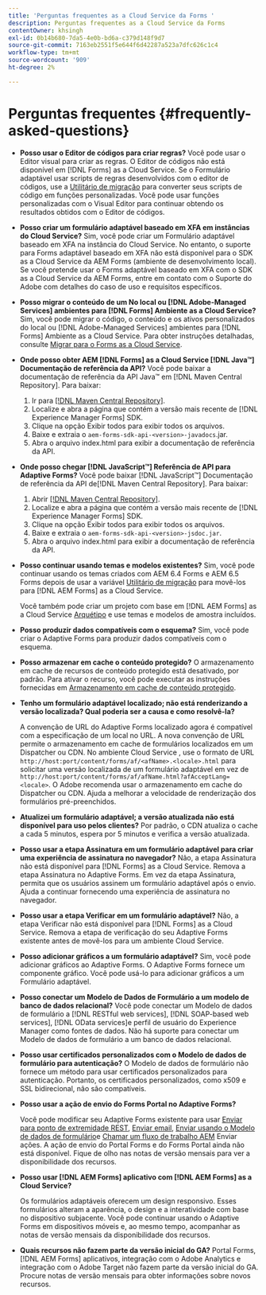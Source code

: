 ```yaml
---
title: 'Perguntas frequentes as a Cloud Service da Forms '
description: Perguntas frequentes as a Cloud Service da Forms
contentOwner: khsingh
exl-id: 0b14b680-7da5-4e0b-bd6a-c379d148f9d7
source-git-commit: 7163eb2551f5e644f6d42287a523a7dfc626c1c4
workflow-type: tm+mt
source-wordcount: '909'
ht-degree: 2%

---
```


# Perguntas frequentes {#frequently-asked-questions}

* **Posso usar o Editor de códigos para criar regras?**
Você pode usar o Editor visual para criar as regras. O Editor de códigos não está disponível em [!DNL Forms] as a Cloud Service. Se o Formulário adaptável usar scripts de regras desenvolvidos com o editor de códigos, use a [Utilitário de migração](migrate-to-forms-as-a-cloud-service.md) para converter seus scripts de código em funções personalizadas. Você pode usar funções personalizadas com o Visual Editor para continuar obtendo os resultados obtidos com o Editor de códigos.

* **Posso criar um formulário adaptável baseado em XFA em instâncias do Cloud Service?**
Sim, você pode criar um Formulário adaptável baseado em XFA na instância do Cloud Service. No entanto, o suporte para Forms adaptável baseado em XFA não está disponível para o SDK as a Cloud Service da AEM Forms (ambiente de desenvolvimento local). Se você pretende usar o Forms adaptável baseado em XFA com o SDK as a Cloud Service da AEM Forms, entre em contato com o Suporte do Adobe com detalhes do caso de uso e requisitos específicos.

<!-- * **Can I use an XDP as a Document of Record (DoR) template? Is Forms Designer included in AEM Forms as a Cloud Service license?** 

  Yes, you can use an XDP as a Document of Record template on Cloud Service instances. However, support to use XDP as a Document of Record template is not available for AEM Forms as a Cloud Service SDK (Local development environment). -->

* **Posso migrar o conteúdo de um No local ou [!DNL Adobe-Managed Services] ambientes para [!DNL Forms] Ambiente as a Cloud Service?**
Sim, você pode migrar o código, o conteúdo e os ativos personalizados do local ou [!DNL Adobe-Managed Services] ambientes para [!DNL Forms] Ambiente as a Cloud Service. Para obter instruções detalhadas, consulte [Migrar para o Forms as a Cloud Service](migrate-to-forms-as-a-cloud-service.md).

<!-- You can use package manager or Experience Manager UI to [export and import Forms and related assets](import-export-forms-templates.md), use the migration utility to make your existing assets compatible with [!DNL Forms] as a Cloud Service, use the [Best Practices Analyzer](https://experienceleague.adobe.com/docs/experience-manager-cloud-service/moving/cloud-migration/best-practices-analyzer/overview-best-practices-analyzer.html?lang=en#best-practices-analyzer) tool to find the features and APIs that require changes and updated before migration, and use the [Content Transfer Tools](https://docs.adobe.com/content/help/en/experience-manager-cloud-service/moving/home.html) to move your custom code without refactoring it. -->

* **Onde posso obter AEM [!DNL Forms] as a Cloud Service [!DNL Java™] Documentação de referência da API?**
Você pode baixar a documentação de referência da API Java™ em [!DNL Maven Central Repository]. Para baixar:
   1. Ir para [[!DNL Maven Central Repository]](https://mvnrepository.com/artifact/com.adobe.aem/aem-forms-sdk-api).
   1. Localize e abra a página que contém a versão mais recente de [!DNL Experience Manager Forms] SDK.
   1. Clique na opção Exibir todos para exibir todos os arquivos.
   1. Baixe e extraia o `aem-forms-sdk-api-<version>-javadocs`.jar.
   1. Abra o arquivo index.html para exibir a documentação de referência da API.

* **Onde posso chegar [!DNL JavaScript™] Referência de API para Adaptive Forms?**
Você pode baixar [!DNL JavaScript™] Documentação de referência da API de[!DNL  Maven Central Repository]. Para baixar:
   1. Abrir [[!DNL Maven Central Repository]](https://mvnrepository.com/artifact/com.adobe.aem/aem-forms-sdk-api).
   1. Localize e abra a página que contém a versão mais recente de [!DNL Experience Manager Forms] SDK.
   1. Clique na opção Exibir todos para exibir todos os arquivos.
   1. Baixe e extraia o `aem-forms-sdk-api-<version>-jsdoc.jar`.
   1. Abra o arquivo index.html para exibir a documentação de referência da API.

* **Posso continuar usando temas e modelos existentes?**
Sim, você pode continuar usando os temas criados com AEM 6.4 Forms e AEM 6.5 Forms depois de usar a variável [Utilitário de migração](migrate-to-forms-as-a-cloud-service.md) para movê-los para [!DNL AEM Forms] as a Cloud Service.

   Você também pode criar um projeto com base em [!DNL AEM Forms] as a Cloud Service [Arquétipo](setup-local-development-environment.md#forms-cloud-service-local-development-environment) e use temas e modelos de amostra incluídos.

* **Posso produzir dados compatíveis com o esquema?**
Sim, você pode criar o Adaptive Forms para produzir dados compatíveis com o esquema.

<!-- * **Can I pass custom parameters to the prefill service?**
Custom parameters are planned for an upcoming release. -->

* **Posso armazenar em cache o conteúdo protegido?**
O armazenamento em cache de recursos de conteúdo protegido está desativado, por padrão. Para ativar o recurso, você pode executar as instruções fornecidas em [Armazenamento em cache de conteúdo protegido](https://experienceleague.adobe.com/docs/experience-manager-dispatcher/using/configuring/permissions-cache.html).

* **Tenho um formulário adaptável localizado; não está renderizando a versão localizada? Qual poderia ser a causa e como resolvê-la?**

   A convenção de URL do Adaptive Forms localizado agora é compatível com a especificação de um local no URL. A nova convenção de URL permite o armazenamento em cache de formulários localizados em um Dispatcher ou CDN. No ambiente Cloud Service , use o formato de URL `http://host:port/content/forms/af/<afName>.<locale>.html` para solicitar uma versão localizada de um formulário adaptável em vez de `http://host:port/content/forms/af/afName.html?afAcceptLang=<locale>`. O Adobe recomenda usar o armazenamento em cache do Dispatcher ou CDN. Ajuda a melhorar a velocidade de renderização dos formulários pré-preenchidos.

* **Atualizei um formulário adaptável; a versão atualizada não está disponível para uso pelos clientes?**
Por padrão, o CDN atualiza o cache a cada 5 minutos, espera por 5 minutos e verifica a versão atualizada.

* **Posso usar a etapa Assinatura em um formulário adaptável para criar uma experiência de assinatura no navegador?**
Não, a etapa Assinatura não está disponível para [!DNL Forms] as a Cloud Service. Remova a etapa Assinatura no Adaptive Forms. Em vez da etapa Assinatura, permita que os usuários assinem um formulário adaptável após o envio. Ajuda a continuar fornecendo uma experiência de assinatura no navegador.

* **Posso usar a etapa Verificar em um formulário adaptável?**
Não, a etapa Verificar não está disponível para [!DNL Forms] as a Cloud Service. Remova a etapa de verificação do seu Adaptive Forms existente antes de movê-los para um ambiente Cloud Service.

* **Posso adicionar gráficos a um formulário adaptável?**
Sim, você pode adicionar gráficos ao Adaptive Forms. O Adaptive Forms fornece um componente gráfico. Você pode usá-lo para adicionar gráficos a um Formulário adaptável.

* **Posso conectar um Modelo de Dados de Formulário a um modelo de banco de dados relacional?**
Você pode conectar um Modelo de dados de formulário a [!DNL RESTful web services], [!DNL SOAP-based web services], [!DNL OData services]e perfil de usuário do Experience Manager como fontes de dados. Não há suporte para conectar um Modelo de dados de formulário a um banco de dados relacional.

* **Posso usar certificados personalizados com o Modelo de dados de formulário para autenticação?**
O Modelo de dados de formulário não fornece um método para usar certificados personalizados para autenticação. Portanto, os certificados personalizados, como x509 e SSL bidirecional, não são compatíveis.

* **Posso usar a ação de envio do Forms Portal no Adaptive Forms?**

   Você pode modificar seu Adaptive Forms existente para usar [Enviar para ponto de extremidade REST](configuring-submit-actions.md#submit-to-rest-endpoint), [Enviar email](configuring-submit-actions.md#send-email), [Enviar usando o Modelo de dados de formulário](configuring-submit-actions.md#submit-using-form-data-model)e [Chamar um fluxo de trabalho AEM](configuring-submit-actions.md#invoke-an-aem-workflow) Enviar ações. A ação de envio do Portal Forms e do Forms Portal ainda não está disponível. Fique de olho nas notas de versão mensais para ver a disponibilidade dos recursos.

* **Posso usar [!DNL AEM Forms] aplicativo com [!DNL AEM Forms] as a Cloud Service?**

   Os formulários adaptáveis oferecem um design responsivo. Esses formulários alteram a aparência, o design e a interatividade com base no dispositivo subjacente. Você pode continuar usando o Adaptive Forms em dispositivos móveis e, ao mesmo tempo, acompanhar as notas de versão mensais da disponibilidade dos recursos.

* **Quais recursos não fazem parte da versão inicial do GA?**
Portal Forms, [!DNL AEM Forms] aplicativos, integração com o Adobe Analytics e integração com o Adobe Target não fazem parte da versão inicial do GA. Procure notas de versão mensais para obter informações sobre novos recursos.
